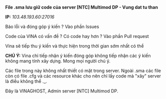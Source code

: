**File .sma lưu giữ code của server [NTC] Multimod DP - Vung dat tu than**

**IP:** *103.48.193.60:27016*

Báo lỗi và đóng góp ý kiến ? Vào phần Issues

Code của VINA có vấn đề ? Có code hay hơn ? Vào phần Pull request

Vina sẽ tiếp thu ý kiến và thực hiện trong thời gian sớm nhất có thể

**CHÚ Ý:** Vina chỉ tiếp nhận ý kiến đóng góp không tiếp nhận các ý kiến không mang tính xây dựng. Mong mọi người chú ý.

Các file trong này không nhất thiết có mặt trong server. Ngoài .sma các file còn có file .cfg và các resource khác cho nên chỉ lấy code mà "xây" server là điều không thể ._.

Đây là VINAGHOST, Admin server [NTC] Multimod DP.
